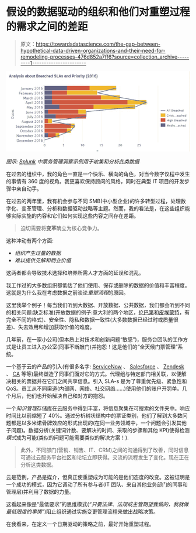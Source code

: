 # 假设的数据驱动的组织和他们对重塑过程的需求之间的差距

> 原文：<https://towardsdatascience.com/the-gap-between-hypothetical-data-driven-organizations-and-their-need-for-remodeling-processes-476d852a7ff6?source=collection_archive---------1----------------------->

![](img/c24efa8af579c699c37071774d4ec02a.png)

*图示:* [*Splunk*](http://www.splunk.com/) *中票务管理洞察示例用于收集和分析此类数据*

在过去的组织中，我的角色一直是一个快乐、横向的角色，对当今数字议程中发生的事情有 360 度的视角。我更喜欢保持顾问的风格，同时在典型 IT 项目的开发步骤中亲自动手。

在过去的两年里，我有机会参与不同 SMB(中小型企业)的许多转型过程，处理数字化、变革管理、分析和数据驱动战略等主题。然而，我的看法是，在这些组织能够实际实施的内容和它们如何实现这些内容之间存在差距。

> 迫切需要将**变革**确立为核心竞争力。

这种冲动有两个方面:

*   *组织产生过量的数据*
*   *难以提供见解和商业价值*

这两者都会导致技术选择和培养所需人才方面的延误和混乱。

我工作过的大多数组织都低估了他们使用、保存或删除的数据的价值和丰富程度。这就是为什么我在考虑数据之前谈论*重塑流程*的原因。

这里我举个例子！每当我们听到大数据、开放数据、公共数据，我们都会听到不同的相关问题:缺乏标准(开放数据的例子:意大利的两个地区，[伦巴第](http://dati.lombardia.it/)和[皮埃蒙特](http://www.dati.piemonte.it/)，有完全不同的格式)、安全性、隐私和数据一致性(大多数数据已经过时或质量很差)、失去效用和增加获取价值的难度。

几年前，在一家小公司(但本质上对技术和创新问题“敏感”)，服务台团队的工作方式是让员工进入办公室(同事不断敲门)并抱怨！这是他们的“全天候门票管理”系统。

一个基于云的产品的引入(有很多名字: [ServiceNow](http://www.servicenow.com/) 、 [Salesforce](http://www.salesforce.com) 、 [Zendesk](http://www.zendesk.com/) 、 [CA](http://www.ca.com/us/products/ca-service-desk-manager.html) 等等)最终塑造了同事们面对它的方式。代理组与特定部门相关联，以便解决相关的票据并在它们之间共享信息。引入 SLA-s 是为了尊重优先级、紧急性和 QoS。员工从不同渠道(内部网、网络、社交网络……)使用他们的账户开罚单。几个月后，他们也开始解决自己和对方的抱怨。

一个*知识管理*存储库在云服务中得到丰富，将信息聚集在可搜索的文件夹中。响应时间比以前缩短了 40%。通过分析树状结构中的票证类别，他们了解到大多数问题都是以多米诺骨牌效应的形式出现的(在同一业务领域中，一个问题会引发其他子问题)。数据分析(关键词计数、要解决的时间、采取的步骤和其他 KPI)使得检测*模式*成为可能(类似的问题可能需要类似的解决方案！).

> 此外，不同部门(营销、销售、IT、CRM)之间的沟通得到了改善，同时信息可通过云服务平台社区和论坛立即获得。交流的流程发生了变化。现在正在分析这类数据。

云是范例，产品是媒介，但真正使重塑成为可能的是他们态度的改变。这被证明是一个成功的模式，因为它调动了所有参与者(IT 团队、来自其他业务部门的同事和管理层)并利用了数据的力量。

这看起来像是“最低要求”的思维模式(*“只要法律、法规或主管期望我做的，我就做最低限度的事情”*)阻止组织通过实施变更管理流程来做出战略决策。

在我看来，在定义一个日期驱动的策略之前，最好开始重塑过程。